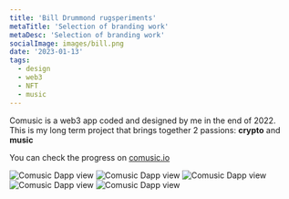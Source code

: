 ```yaml
---
title: 'Bill Drummond rugsperiments' 
metaTitle: 'Selection of branding work'
metaDesc: 'Selection of branding work'
socialImage: images/bill.png
date: '2023-01-13'
tags:
  - design
  - web3
  - NFT
  - music
---
```


Comusic is a web3 app coded and designed by me in the end of 2022.  
This is my long term project that brings together 2 passions: **crypto** and **music**

You can check the progress on [comusic.io](http://www.comusic.io)

![Comusic Dapp view](/images/ui/yfka.png)
![Comusic Dapp view](/images/ui/yfka2.png)
![Comusic Dapp view](/images/ui/xamp.png)
![Comusic Dapp view](/images/ui/tob.png)
![Comusic Dapp view](/images/ui/king_of_the_hill.png)


